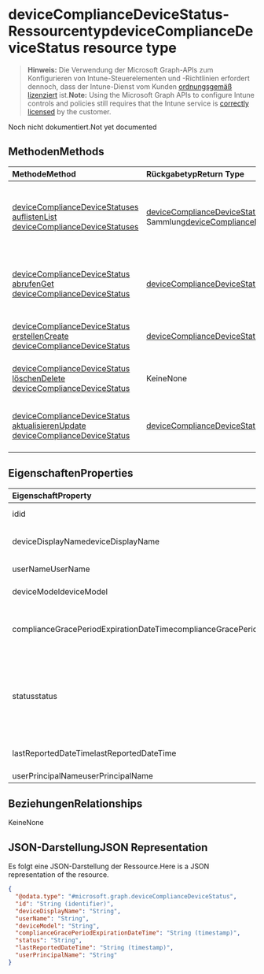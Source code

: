# <a name="devicecompliancedevicestatus-resource-type"></a><span data-ttu-id="c0355-101">deviceComplianceDeviceStatus-Ressourcentyp</span><span class="sxs-lookup"><span data-stu-id="c0355-101">deviceComplianceDeviceStatus resource type</span></span>

> <span data-ttu-id="c0355-102">**Hinweis:** Die Verwendung der Microsoft Graph-APIs zum Konfigurieren von Intune-Steuerelementen und -Richtlinien erfordert dennoch, dass der Intune-Dienst vom Kunden [ordnungsgemäß lizenziert](https://go.microsoft.com/fwlink/?linkid=839381) ist.</span><span class="sxs-lookup"><span data-stu-id="c0355-102">**Note:** Using the Microsoft Graph APIs to configure Intune controls and policies still requires that the Intune service is [correctly licensed](https://go.microsoft.com/fwlink/?linkid=839381) by the customer.</span></span>

<span data-ttu-id="c0355-103">Noch nicht dokumentiert.</span><span class="sxs-lookup"><span data-stu-id="c0355-103">Not yet documented</span></span>
## <a name="methods"></a><span data-ttu-id="c0355-104">Methoden</span><span class="sxs-lookup"><span data-stu-id="c0355-104">Methods</span></span>
|<span data-ttu-id="c0355-105">Methode</span><span class="sxs-lookup"><span data-stu-id="c0355-105">Method</span></span>|<span data-ttu-id="c0355-106">Rückgabetyp</span><span class="sxs-lookup"><span data-stu-id="c0355-106">Return Type</span></span>|<span data-ttu-id="c0355-107">Beschreibung</span><span class="sxs-lookup"><span data-stu-id="c0355-107">Description</span></span>|
|:---|:---|:---|
|[<span data-ttu-id="c0355-108">deviceComplianceDeviceStatuses auflisten</span><span class="sxs-lookup"><span data-stu-id="c0355-108">List deviceComplianceDeviceStatuses</span></span>](../api/intune_deviceconfig_devicecompliancedevicestatus_list.md)|<span data-ttu-id="c0355-109">[deviceComplianceDeviceStatus](../resources/intune_deviceconfig_devicecompliancedevicestatus.md)-Sammlung</span><span class="sxs-lookup"><span data-stu-id="c0355-109">[deviceComplianceDeviceStatus](../resources/intune_deviceconfig_devicecompliancedevicestatus.md) collection</span></span>|<span data-ttu-id="c0355-110">Auflisten von Eigenschaften und Beziehungen der [deviceComplianceDeviceStatus](../resources/intune_deviceconfig_devicecompliancedevicestatus.md)-Objekte.</span><span class="sxs-lookup"><span data-stu-id="c0355-110">List properties and relationships of the [deviceComplianceDeviceStatus](../resources/intune_deviceconfig_devicecompliancedevicestatus.md) objects.</span></span>|
|[<span data-ttu-id="c0355-111">deviceComplianceDeviceStatus abrufen</span><span class="sxs-lookup"><span data-stu-id="c0355-111">Get deviceComplianceDeviceStatus</span></span>](../api/intune_deviceconfig_devicecompliancedevicestatus_get.md)|[<span data-ttu-id="c0355-112">deviceComplianceDeviceStatus</span><span class="sxs-lookup"><span data-stu-id="c0355-112">deviceComplianceDeviceStatus</span></span>](../resources/intune_deviceconfig_devicecompliancedevicestatus.md)|<span data-ttu-id="c0355-113">Lesen von Eigenschaften und Beziehungen des [deviceComplianceDeviceStatus](../resources/intune_deviceconfig_devicecompliancedevicestatus.md)-Objekts.</span><span class="sxs-lookup"><span data-stu-id="c0355-113">Read properties and relationships of [plannerTaskDetails](../resources/intune_deviceconfig_devicecompliancedevicestatus.md) object.</span></span>|
|[<span data-ttu-id="c0355-114">deviceComplianceDeviceStatus erstellen</span><span class="sxs-lookup"><span data-stu-id="c0355-114">Create deviceComplianceDeviceStatus</span></span>](../api/intune_deviceconfig_devicecompliancedevicestatus_create.md)|[<span data-ttu-id="c0355-115">deviceComplianceDeviceStatus</span><span class="sxs-lookup"><span data-stu-id="c0355-115">deviceComplianceDeviceStatus</span></span>](../resources/intune_deviceconfig_devicecompliancedevicestatus.md)|<span data-ttu-id="c0355-116">Erstellen eines neuen [deviceComplianceDeviceStatus](../resources/intune_deviceconfig_devicecompliancedevicestatus.md)-Objekts.</span><span class="sxs-lookup"><span data-stu-id="c0355-116">Create a new [plannerBucket](../resources/intune_deviceconfig_devicecompliancedevicestatus.md) object.</span></span>|
|[<span data-ttu-id="c0355-117">deviceComplianceDeviceStatus löschen</span><span class="sxs-lookup"><span data-stu-id="c0355-117">Delete deviceComplianceDeviceStatus</span></span>](../api/intune_deviceconfig_devicecompliancedevicestatus_delete.md)|<span data-ttu-id="c0355-118">Keine</span><span class="sxs-lookup"><span data-stu-id="c0355-118">None</span></span>|<span data-ttu-id="c0355-119">Löscht ein [deviceComplianceDeviceStatus](../resources/intune_deviceconfig_devicecompliancedevicestatus.md)-Objekt.</span><span class="sxs-lookup"><span data-stu-id="c0355-119">Deletes a [deviceComplianceDeviceStatus](../resources/intune_deviceconfig_devicecompliancedevicestatus.md).</span></span>|
|[<span data-ttu-id="c0355-120">deviceComplianceDeviceStatus aktualisieren</span><span class="sxs-lookup"><span data-stu-id="c0355-120">Update deviceComplianceDeviceStatus</span></span>](../api/intune_deviceconfig_devicecompliancedevicestatus_update.md)|[<span data-ttu-id="c0355-121">deviceComplianceDeviceStatus</span><span class="sxs-lookup"><span data-stu-id="c0355-121">deviceComplianceDeviceStatus</span></span>](../resources/intune_deviceconfig_devicecompliancedevicestatus.md)|<span data-ttu-id="c0355-122">Aktualisieren der Eigenschaften eines [deviceComplianceDeviceStatus](../resources/intune_deviceconfig_devicecompliancedevicestatus.md)-Objekts.</span><span class="sxs-lookup"><span data-stu-id="c0355-122">Update the properties of a [calendar](../resources/intune_deviceconfig_devicecompliancedevicestatus.md) object.</span></span>|

## <a name="properties"></a><span data-ttu-id="c0355-123">Eigenschaften</span><span class="sxs-lookup"><span data-stu-id="c0355-123">Properties</span></span>
|<span data-ttu-id="c0355-124">Eigenschaft</span><span class="sxs-lookup"><span data-stu-id="c0355-124">Property</span></span>|<span data-ttu-id="c0355-125">Typ</span><span class="sxs-lookup"><span data-stu-id="c0355-125">Type</span></span>|<span data-ttu-id="c0355-126">Beschreibung</span><span class="sxs-lookup"><span data-stu-id="c0355-126">Description</span></span>|
|:---|:---|:---|
|<span data-ttu-id="c0355-127">id</span><span class="sxs-lookup"><span data-stu-id="c0355-127">id</span></span>|<span data-ttu-id="c0355-128">String</span><span class="sxs-lookup"><span data-stu-id="c0355-128">String</span></span>|<span data-ttu-id="c0355-129">Schlüssel der Entität.</span><span class="sxs-lookup"><span data-stu-id="c0355-129">Key of the setting.</span></span>|
|<span data-ttu-id="c0355-130">deviceDisplayName</span><span class="sxs-lookup"><span data-stu-id="c0355-130">deviceDisplayName</span></span>|<span data-ttu-id="c0355-131">String</span><span class="sxs-lookup"><span data-stu-id="c0355-131">String</span></span>|<span data-ttu-id="c0355-132">Gerätename des DevicePolicyStatus</span><span class="sxs-lookup"><span data-stu-id="c0355-132">Device name of the DevicePolicyStatus.</span></span>|
|<span data-ttu-id="c0355-133">userName</span><span class="sxs-lookup"><span data-stu-id="c0355-133">UserName</span></span>|<span data-ttu-id="c0355-134">String</span><span class="sxs-lookup"><span data-stu-id="c0355-134">String</span></span>|<span data-ttu-id="c0355-135">Der gemeldete Benutzername</span><span class="sxs-lookup"><span data-stu-id="c0355-135">The User Name that is being reported</span></span>|
|<span data-ttu-id="c0355-136">deviceModel</span><span class="sxs-lookup"><span data-stu-id="c0355-136">deviceModel</span></span>|<span data-ttu-id="c0355-137">String</span><span class="sxs-lookup"><span data-stu-id="c0355-137">String</span></span>|<span data-ttu-id="c0355-138">Das gemeldete Gerätemodell</span><span class="sxs-lookup"><span data-stu-id="c0355-138">The device model that is being reported</span></span>|
|<span data-ttu-id="c0355-139">complianceGracePeriodExpirationDateTime</span><span class="sxs-lookup"><span data-stu-id="c0355-139">complianceGracePeriodExpirationDateTime</span></span>|<span data-ttu-id="c0355-140">DateTimeOffset</span><span class="sxs-lookup"><span data-stu-id="c0355-140">DateTimeOffset</span></span>|<span data-ttu-id="c0355-141">Datum und Uhrzeit des Ablaufs der Karenzzeit für die Gerätekonformität</span><span class="sxs-lookup"><span data-stu-id="c0355-141">The DateTime when device compliance grace period expires</span></span>|
|<span data-ttu-id="c0355-142">status</span><span class="sxs-lookup"><span data-stu-id="c0355-142">status</span></span>|<span data-ttu-id="c0355-143">String</span><span class="sxs-lookup"><span data-stu-id="c0355-143">String</span></span>|<span data-ttu-id="c0355-144">Compliance-Status des Richtlinienberichts</span><span class="sxs-lookup"><span data-stu-id="c0355-144">Compliance status of the policy report.</span></span> <span data-ttu-id="c0355-145">Mögliche Werte: `unknown`, `notApplicable`, `compliant`, `remediated`, `nonCompliant`, `error`, `conflict`.</span><span class="sxs-lookup"><span data-stu-id="c0355-145">Possible values are: `unknown`, `notApplicable`, `compliant`, `remediated`, `nonCompliant`, `error`, `conflict`.</span></span>|
|<span data-ttu-id="c0355-146">lastReportedDateTime</span><span class="sxs-lookup"><span data-stu-id="c0355-146">lastReportedDateTime</span></span>|<span data-ttu-id="c0355-147">DateTimeOffset</span><span class="sxs-lookup"><span data-stu-id="c0355-147">DateTimeOffset</span></span>|<span data-ttu-id="c0355-148">Datum und Uhrzeit der letzten Änderung des Richtlinienberichts</span><span class="sxs-lookup"><span data-stu-id="c0355-148">Last modified date time of the policy report.</span></span>|
|<span data-ttu-id="c0355-149">userPrincipalName</span><span class="sxs-lookup"><span data-stu-id="c0355-149">userPrincipalName</span></span>|<span data-ttu-id="c0355-150">String</span><span class="sxs-lookup"><span data-stu-id="c0355-150">String</span></span>|<span data-ttu-id="c0355-151">UserPrincipalName.</span><span class="sxs-lookup"><span data-stu-id="c0355-151">userPrincipalName</span></span>|

## <a name="relationships"></a><span data-ttu-id="c0355-152">Beziehungen</span><span class="sxs-lookup"><span data-stu-id="c0355-152">Relationships</span></span>
<span data-ttu-id="c0355-153">Keine</span><span class="sxs-lookup"><span data-stu-id="c0355-153">None</span></span>
## <a name="json-representation"></a><span data-ttu-id="c0355-154">JSON-Darstellung</span><span class="sxs-lookup"><span data-stu-id="c0355-154">JSON Representation</span></span>
<span data-ttu-id="c0355-155">Es folgt eine JSON-Darstellung der Ressource.</span><span class="sxs-lookup"><span data-stu-id="c0355-155">Here is a JSON representation of the resource.</span></span>
<!-- {
  "blockType": "resource",
  "keyProperty": "id",
  "@odata.type": "microsoft.graph.deviceComplianceDeviceStatus"
}
-->
``` json
{
  "@odata.type": "#microsoft.graph.deviceComplianceDeviceStatus",
  "id": "String (identifier)",
  "deviceDisplayName": "String",
  "userName": "String",
  "deviceModel": "String",
  "complianceGracePeriodExpirationDateTime": "String (timestamp)",
  "status": "String",
  "lastReportedDateTime": "String (timestamp)",
  "userPrincipalName": "String"
}
```



